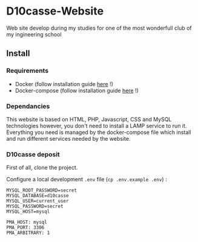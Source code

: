 # D10casse-Website
Web site develop during my studies for one of the most wonderfull club of my ingineering school

## Install

### Requirements

- Docker (follow installation guide [here](https://docs.docker.com/engine/install/) !)
- Docker-compose (follow installation guide [here](https://docs.docker.com/compose/install/) !)

### Dependancies

This website is based on HTML, PHP, Javascript, CSS and MySQL technologies however, you don't need to install a LAMP service to run it. Everything you need is managed by the docker-compose file which install and run different services needed by the website.

### D10casse deposit

First of all, clone the project.

Configure a local development `.env` file (`cp .env.example .env`) :

```
MYSQL_ROOT_PASSWORD=secret
MYSQL_DATABASE=d10casse
MYSQL_USER=current_user
MYSQL_PASSWORD=secret
MYSQL_HOST=mysql

PMA_HOST: mysql
PMA_PORT: 3306
PMA_ARBITRARY: 1
```
